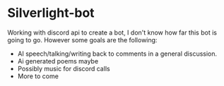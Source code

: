 # Silverlight-bot
Working with discord api to create a bot,
I don't know how far this bot is going to go. 
However some goals are the following: 
  -  AI speech/talking/writing back to comments in a general discussion. 
  -  Ai generated poems maybe
  -  Possibly music for discord calls
  -  More to come
